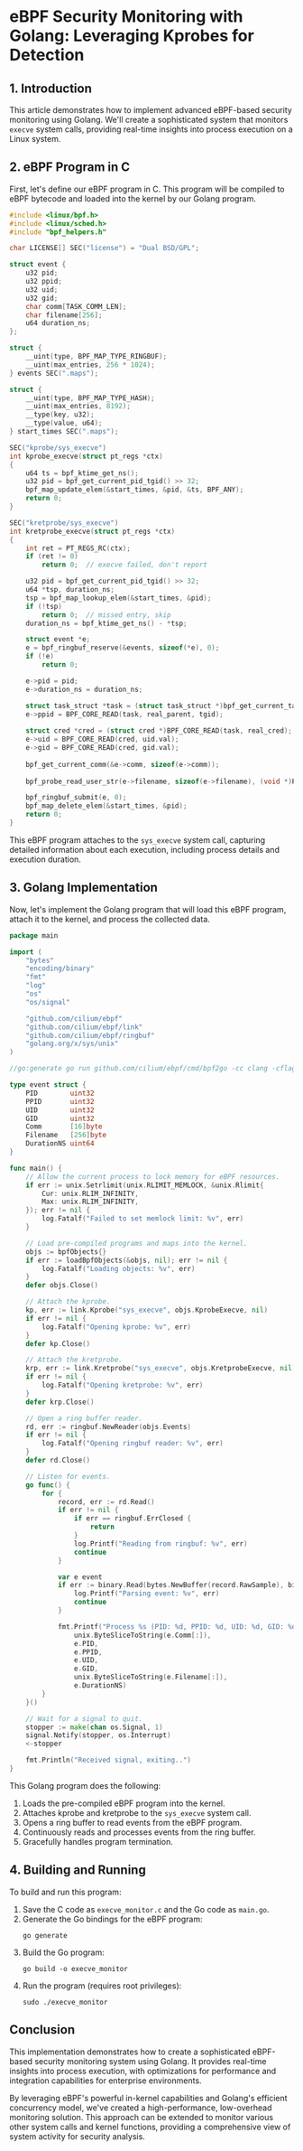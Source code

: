 # eBPF Security Monitoring with Golang: Leveraging Kprobes for Detection

## 1. Introduction

This article demonstrates how to implement advanced eBPF-based security monitoring using Golang. We'll create a sophisticated system that monitors `execve` system calls, providing real-time insights into process execution on a Linux system.

## 2. eBPF Program in C

First, let's define our eBPF program in C. This program will be compiled to eBPF bytecode and loaded into the kernel by our Golang program.

```c
#include <linux/bpf.h>
#include <linux/sched.h>
#include "bpf_helpers.h"

char LICENSE[] SEC("license") = "Dual BSD/GPL";

struct event {
    u32 pid;
    u32 ppid;
    u32 uid;
    u32 gid;
    char comm[TASK_COMM_LEN];
    char filename[256];
    u64 duration_ns;
};

struct {
    __uint(type, BPF_MAP_TYPE_RINGBUF);
    __uint(max_entries, 256 * 1024);
} events SEC(".maps");

struct {
    __uint(type, BPF_MAP_TYPE_HASH);
    __uint(max_entries, 8192);
    __type(key, u32);
    __type(value, u64);
} start_times SEC(".maps");

SEC("kprobe/sys_execve")
int kprobe_execve(struct pt_regs *ctx)
{
    u64 ts = bpf_ktime_get_ns();
    u32 pid = bpf_get_current_pid_tgid() >> 32;
    bpf_map_update_elem(&start_times, &pid, &ts, BPF_ANY);
    return 0;
}

SEC("kretprobe/sys_execve")
int kretprobe_execve(struct pt_regs *ctx)
{
    int ret = PT_REGS_RC(ctx);
    if (ret != 0)
        return 0;  // execve failed, don't report

    u32 pid = bpf_get_current_pid_tgid() >> 32;
    u64 *tsp, duration_ns;
    tsp = bpf_map_lookup_elem(&start_times, &pid);
    if (!tsp)
        return 0;  // missed entry, skip
    duration_ns = bpf_ktime_get_ns() - *tsp;

    struct event *e;
    e = bpf_ringbuf_reserve(&events, sizeof(*e), 0);
    if (!e)
        return 0;

    e->pid = pid;
    e->duration_ns = duration_ns;

    struct task_struct *task = (struct task_struct *)bpf_get_current_task();
    e->ppid = BPF_CORE_READ(task, real_parent, tgid);
    
    struct cred *cred = (struct cred *)BPF_CORE_READ(task, real_cred);
    e->uid = BPF_CORE_READ(cred, uid.val);
    e->gid = BPF_CORE_READ(cred, gid.val);
    
    bpf_get_current_comm(&e->comm, sizeof(e->comm));
    
    bpf_probe_read_user_str(e->filename, sizeof(e->filename), (void *)PT_REGS_PARM1(ctx));

    bpf_ringbuf_submit(e, 0);
    bpf_map_delete_elem(&start_times, &pid);
    return 0;
}
```

This eBPF program attaches to the `sys_execve` system call, capturing detailed information about each execution, including process details and execution duration.

## 3. Golang Implementation

Now, let's implement the Golang program that will load this eBPF program, attach it to the kernel, and process the collected data.

```go
package main

import (
    "bytes"
    "encoding/binary"
    "fmt"
    "log"
    "os"
    "os/signal"

    "github.com/cilium/ebpf"
    "github.com/cilium/ebpf/link"
    "github.com/cilium/ebpf/ringbuf"
    "golang.org/x/sys/unix"
)

//go:generate go run github.com/cilium/ebpf/cmd/bpf2go -cc clang -cflags "-O2 -g -Wall -Werror" bpf execve_monitor.c

type event struct {
    PID        uint32
    PPID       uint32
    UID        uint32
    GID        uint32
    Comm       [16]byte
    Filename   [256]byte
    DurationNS uint64
}

func main() {
    // Allow the current process to lock memory for eBPF resources.
    if err := unix.Setrlimit(unix.RLIMIT_MEMLOCK, &unix.Rlimit{
        Cur: unix.RLIM_INFINITY,
        Max: unix.RLIM_INFINITY,
    }); err != nil {
        log.Fatalf("Failed to set memlock limit: %v", err)
    }

    // Load pre-compiled programs and maps into the kernel.
    objs := bpfObjects{}
    if err := loadBpfObjects(&objs, nil); err != nil {
        log.Fatalf("Loading objects: %v", err)
    }
    defer objs.Close()

    // Attach the kprobe.
    kp, err := link.Kprobe("sys_execve", objs.KprobeExecve, nil)
    if err != nil {
        log.Fatalf("Opening kprobe: %v", err)
    }
    defer kp.Close()

    // Attach the kretprobe.
    krp, err := link.Kretprobe("sys_execve", objs.KretprobeExecve, nil)
    if err != nil {
        log.Fatalf("Opening kretprobe: %v", err)
    }
    defer krp.Close()

    // Open a ring buffer reader.
    rd, err := ringbuf.NewReader(objs.Events)
    if err != nil {
        log.Fatalf("Opening ringbuf reader: %v", err)
    }
    defer rd.Close()

    // Listen for events.
    go func() {
        for {
            record, err := rd.Read()
            if err != nil {
                if err == ringbuf.ErrClosed {
                    return
                }
                log.Printf("Reading from ringbuf: %v", err)
                continue
            }

            var e event
            if err := binary.Read(bytes.NewBuffer(record.RawSample), binary.LittleEndian, &e); err != nil {
                log.Printf("Parsing event: %v", err)
                continue
            }

            fmt.Printf("Process %s (PID: %d, PPID: %d, UID: %d, GID: %d) executed %s (duration: %d ns)\n",
                unix.ByteSliceToString(e.Comm[:]),
                e.PID,
                e.PPID,
                e.UID,
                e.GID,
                unix.ByteSliceToString(e.Filename[:]),
                e.DurationNS)
        }
    }()

    // Wait for a signal to quit.
    stopper := make(chan os.Signal, 1)
    signal.Notify(stopper, os.Interrupt)
    <-stopper

    fmt.Println("Received signal, exiting..")
}
```

This Golang program does the following:

1. Loads the pre-compiled eBPF program into the kernel.
2. Attaches kprobe and kretprobe to the `sys_execve` system call.
3. Opens a ring buffer to read events from the eBPF program.
4. Continuously reads and processes events from the ring buffer.
5. Gracefully handles program termination.

## 4. Building and Running

To build and run this program:

1. Save the C code as `execve_monitor.c` and the Go code as `main.go`.
2. Generate the Go bindings for the eBPF program:
   ```
   go generate
   ```
3. Build the Go program:
   ```
   go build -o execve_monitor
   ```
4. Run the program (requires root privileges):
   ```
   sudo ./execve_monitor
   ```

## Conclusion

This implementation demonstrates how to create a sophisticated eBPF-based security monitoring system using Golang. It provides real-time insights into process execution, with optimizations for performance and integration capabilities for enterprise environments. 

By leveraging eBPF's powerful in-kernel capabilities and Golang's efficient concurrency model, we've created a high-performance, low-overhead monitoring solution. This approach can be extended to monitor various other system calls and kernel functions, providing a comprehensive view of system activity for security analysis.
